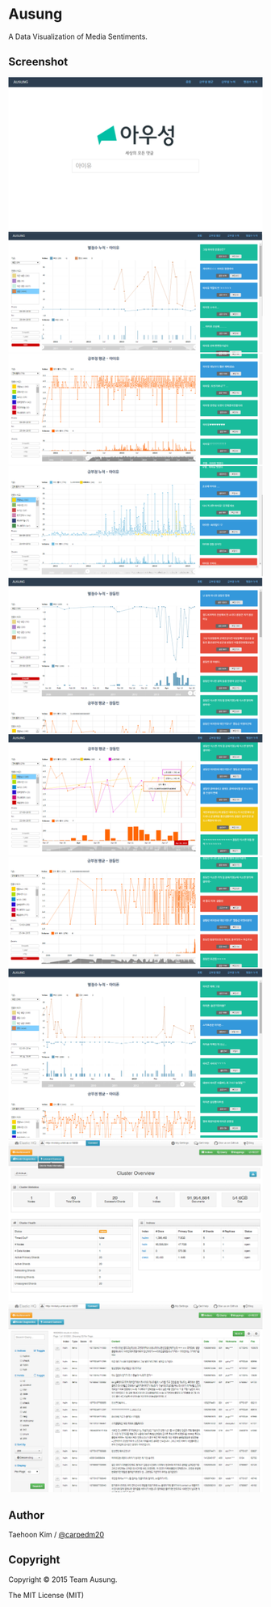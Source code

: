 Ausung
======

A Data Visualization of Media Sentiments.

Screenshot
----------

![index.html](https://raw.githubusercontent.com/carpedm20/ausung/master/contents/main.png)
![example](https://raw.githubusercontent.com/carpedm20/ausung/master/contents/example1-1.png)
![alt_tag](https://raw.githubusercontent.com/carpedm20/ausung/master/contents/example2-1.png)
![alt_tag](https://raw.githubusercontent.com/carpedm20/ausung/master/contents/example3-1.png)
![alt_tag](https://raw.githubusercontent.com/carpedm20/ausung/master/contents/example1-2.png)
![alt_tag](https://raw.githubusercontent.com/carpedm20/ausung/master/contents/example2-2.png)
![alt_tag](https://raw.githubusercontent.com/carpedm20/ausung/master/contents/example3-2.png)
![alt_tag](https://raw.githubusercontent.com/carpedm20/ausung/master/contents/example1-3.png)
![alt_tag](https://raw.githubusercontent.com/carpedm20/ausung/master/contents/database1.png)
![alt_tag](https://raw.githubusercontent.com/carpedm20/ausung/master/contents/database2.png)

Author
------

Taehoon Kim / [@carpedm20](http://carpedm20.github.io/about/)


Copyright
---------

Copyright :copyright: 2015 Team Ausung.

The MIT License (MIT)
